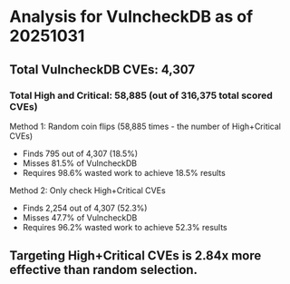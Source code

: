 # Analysis for VulncheckDB as of 20251031

## Total VulncheckDB CVEs: 4,307
### Total High and Critical: 58,885 (out of 316,375 total scored CVEs)

Method 1: Random coin flips (58,885 times - the number of High+Critical CVEs)
  - Finds 795 out of 4,307 (18.5%)
  - Misses 81.5% of VulncheckDB
  - Requires 98.6% wasted work to achieve 18.5% results

Method 2: Only check High+Critical CVEs
  - Finds 2,254 out of 4,307 (52.3%)
  - Misses 47.7% of VulncheckDB
  - Requires 96.2% wasted work to achieve 52.3% results

## Targeting High+Critical CVEs is 2.84x more effective than random selection.
